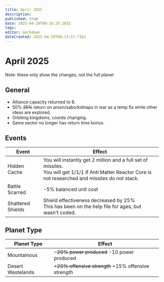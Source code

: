 ```yaml
---
title: April 2025
description: 
published: true
date: 2025-04-29T08:16:29.265Z
tags: 
editor: markdown
dateCreated: 2025-04-29T08:13:57.716Z
---
```


# April 2025
Note: these only show the changes, not the full planet

  
## General

- Alliance capacity returned to 8.
- 50% ~~25%~~ return on arson/sabo/kidnaps in war as a temp fix while other ideas are explored.
- Orbiting kingdoms, coords changing.
- Same sector no longer has return time bonus.

## Events

| Event             | Effect                                                                 |
|-------------------|------------------------------------------------------------------------|
| Hidden Cache      | You will instantly get 2 million and a full set of missiles.<br>You will get 1/1/1 if Anti Matter Reactor Core is not researched and missiles do not stack. |
| Battle Scarred    | -5% balanced unit cost                                                  |
| Shattered Shields | Shield effectiveness decreased by 25%<br>This has been on the help file for ages, but wasn't coded. |

## Planet Type

| Planet Type          | Effect                                         |
|-----------------------|------------------------------------------------|
| Mountainous           | ~~-20% power produced~~ -10 power produced     |
| Desert Wastelands     | ~~+20% offensive strength~~ +15% offensive strength |
